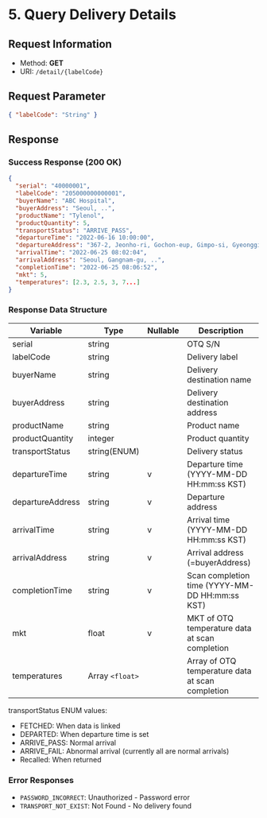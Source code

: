 # 5. Query Delivery Details

## Request Information

- Method: **GET**
- URI: `/detail/{labelCode}`

## Request Parameter

```json
{ "labelCode": "String" }
```

## Response

### Success Response (200 OK)

```json
{
  "serial": "40000001",
  "labelCode": "205000000000001",
  "buyerName": "ABC Hospital",
  "buyerAddress": "Seoul, ..",
  "productName": "Tylenol",
  "productQuantity": 5,
  "transportStatus": "ARRIVE_PASS",
  "departureTime": "2022-06-16 10:00:00",
  "departureAddress": "367-2, Jeonho-ri, Gochon-eup, Gimpo-si, Gyeonggi-do",
  "arrivalTime": "2022-06-25 08:02:04",
  "arrivalAddress": "Seoul, Gangnam-gu, ..",
  "completionTime": "2022-06-25 08:06:52",
  "mkt": 5,
  "temperatures": [2.3, 2.5, 3, 7...]
}
```

### Response Data Structure

| Variable         | Type           | Nullable | Description                                |
| ---------------- | -------------- | -------- | ------------------------------------------ |
| serial           | string         |          | OTQ S/N                                    |
| labelCode        | string         |          | Delivery label                             |
| buyerName        | string         |          | Delivery destination name                  |
| buyerAddress     | string         |          | Delivery destination address               |
| productName      | string         |          | Product name                               |
| productQuantity  | integer        |          | Product quantity                           |
| transportStatus  | string(ENUM)   |          | Delivery status                            |
| departureTime    | string         | v        | Departure time (YYYY-MM-DD HH:mm:ss KST)   |
| departureAddress | string         | v        | Departure address                          |
| arrivalTime      | string         | v        | Arrival time (YYYY-MM-DD HH:mm:ss KST)     |
| arrivalAddress   | string         | v        | Arrival address (=buyerAddress)            |
| completionTime   | string         | v        | Scan completion time (YYYY-MM-DD HH:mm:ss KST) |
| mkt              | float          | v        | MKT of OTQ temperature data at scan completion |
| temperatures     | Array `<float>`|          | Array of OTQ temperature data at scan completion |

transportStatus ENUM values:

- FETCHED: When data is linked
- DEPARTED: When departure time is set
- ARRIVE_PASS: Normal arrival
- ARRIVE_FAIL: Abnormal arrival (currently all are normal arrivals)
- Recalled: When returned

### Error Responses

- `PASSWORD_INCORRECT`: Unauthorized - Password error
- `TRANSPORT_NOT_EXIST`: Not Found - No delivery found
